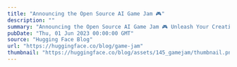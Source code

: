 ```yaml
---
title: "Announcing the Open Source AI Game Jam 🎮"
description: ""
summary: "Announcing the Open Source AI Game Jam 🎮 Unleash Your Creativity with AI Tools and make a game in a ..."
pubDate: "Thu, 01 Jun 2023 00:00:00 GMT"
source: "Hugging Face Blog"
url: "https://huggingface.co/blog/game-jam"
thumbnail: "https://huggingface.co/blog/assets/145_gamejam/thumbnail.png"
---
```


